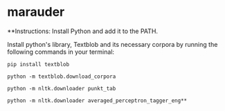# marauder

**Instructions:
  Install Python and add it to the PATH.
  
Install python's library, Textblob and its necessary corpora by running the following commands in your terminal:

	pip install textblob
 
	python -m textblob.download_corpora
 
	python -m nltk.downloader punkt_tab

	python -m nltk.downloader averaged_perceptron_tagger_eng**

